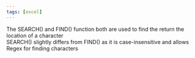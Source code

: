 ```yaml
---
tags: [excel]
---
```


The SEARCH() and FIND() function both are used to find the return the location of a character  
SEARCH() slightly differs from FIND() as it is case-insensitive and allows Regex for finding characters
